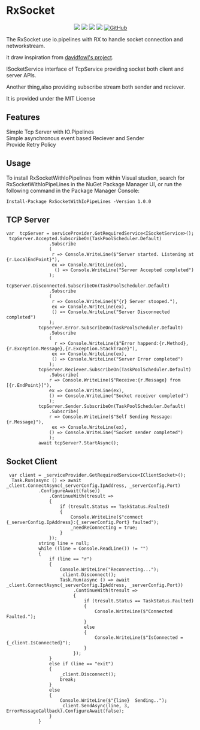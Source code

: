 # RxSocket 
<p align=center>
<a target="_blank" href="https://www.nuget.org/packages/RxSocketWithIoPipeLines/" title="nuget version"><img src="https://img.shields.io/badge/nuget-v1.0.0-blue.svg"></a>
<a target="_blank" href="https://github.com/ricoisme/RxSocket/tree/master" title="Build Status"><img src="https://img.shields.io/badge/build-passing-green.svg"></a>
<a target="_blank" href="https://github.com/ricoisme/RxSocket/tree/master/RxSocket.UnitTests" title="Test Status"><img src="https://img.shields.io/badge/tests-1%20passed-green.svg"></a>
<a target="_blank" href="http://nodejs.org/download/" title="net standard version">
<img src="https://img.shields.io/badge/netstandard-2.0-blue.svg"></a>
<a target="_blank" href="https://opensource.org/licenses/MIT" title="License: MIT">
<img alt="GitHub" src="https://img.shields.io/github/license/ricoisme/RxSocket.svg">
</a>
</p>


The RxSocket use io.pipelines with RX to handle socket connection and networkstream.

it draw inspiration from [davidfowl's project](https://github.com/davidfowl/TcpEcho).

ISocketService interface of TcpService providing socket both client and server APIs. 

Another thing,also providing subscribe stream both sender and reciever.

It is provided under the MIT License

## Features
Simple Tcp Server with IO.Pipelines  
Simple asynchronous event based Reciever and Sender  
Provide Retry Policy

## Usage
To install RxSocketWithIoPipelines from within Visual studion, search for RxSocketWithIoPipeLines in the NuGet Package Manager UI, or run the following command in the Package Manager Console:
```
Install-Package RxSocketWithIoPipeLines -Version 1.0.0
```

## TCP Server
```
var  tcpServer = serviceProvider.GetRequiredService<ISocketService>();
 tcpServer.Accepted.SubscribeOn(TaskPoolScheduler.Default)
                .Subscribe
                (
                 r => Console.WriteLine($"Server started. Listening at {r.LocalEndPoint}"),
                 ex => Console.WriteLine(ex),
                  () => Console.WriteLine("Server Accepted completed")
                );
            tcpServer.Disconnected.SubscribeOn(TaskPoolScheduler.Default)
                .Subscribe
                (
                 r => Console.WriteLine($"{r} Server stooped."),
                 ex => Console.WriteLine(ex),
                 () => Console.WriteLine("Server Disconnected completed")
                );
            tcpServer.Error.SubscribeOn(TaskPoolScheduler.Default)
                .Subscribe
                (
                  r => Console.WriteLine($"Error happend:{r.Method}, {r.Exception.Message},{r.Exception.StackTrace}"),
                 ex => Console.WriteLine(ex),
                 () => Console.WriteLine("Server Error completed")
                );
            tcpServer.Reciever.SubscribeOn(TaskPoolScheduler.Default)
                .Subscribe(
                r => Console.WriteLine($"Receive:{r.Message} from [{r.EndPoint}]"),
                ex => Console.WriteLine(ex),
                () => Console.WriteLine("Socket receiver completed")
                );
            tcpServer.Sender.SubscribeOn(TaskPoolScheduler.Default)
                .Subscribe(
                r => Console.WriteLine($"Self Sending Message:{r.Message}"),
                 ex => Console.WriteLine(ex),
                () => Console.WriteLine("Socket sender completed")
                );
            await tcpServer?.StartAsync();
```

## Socket Client
```
 var client = _serviceProvider.GetRequiredService<IClientSocket>();
  Task.Run(async () => await _client.ConnectAsync(_serverConfig.IpAddress, _serverConfig.Port)
            .ConfigureAwait(false))
                .ContinueWith(tresult =>
                {
                    if (tresult.Status == TaskStatus.Faulted)
                    {
                        Console.WriteLine($"connect {_serverConfig.IpAddress}:{_serverConfig.Port} faulted");
                        _needReConnecting = true;
                    }
                });
            string line = null;
            while ((line = Console.ReadLine()) != "")
            {
                if (line == "r")
                {
                    Console.WriteLine("Reconnecting...");
                    _client.Disconnect();
                    Task.Run(async () => await _client.ConnectAsync(_serverConfig.IpAddress, _serverConfig.Port))
                         .ContinueWith(tresult =>
                         {
                             if (tresult.Status == TaskStatus.Faulted)
                             {
                                 Console.WriteLine($"Connected Faulted.");
                             }
                             else
                             {
                                 Console.WriteLine($"IsConnected = {_client.IsConnected}");
                             }
                         });
                }
                else if (line == "exit")
                {
                    _client.Disconnect();
                    break;
                }
                else
                {
                    Console.WriteLine($"{line}  Sending..");
                    _client.SendAsync(line, 3, ErrorMessageCallback).ConfigureAwait(false);
                }
            }
```

